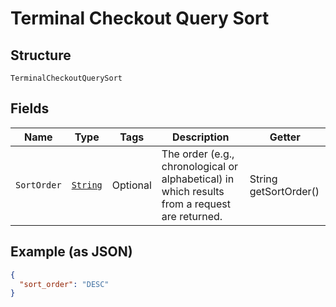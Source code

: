 
# Terminal Checkout Query Sort

## Structure

`TerminalCheckoutQuerySort`

## Fields

| Name | Type | Tags | Description | Getter |
|  --- | --- | --- | --- | --- |
| `SortOrder` | [`String`](/doc/models/sort-order.md) | Optional | The order (e.g., chronological or alphabetical) in which results from a request are returned. | String getSortOrder() |

## Example (as JSON)

```json
{
  "sort_order": "DESC"
}
```

